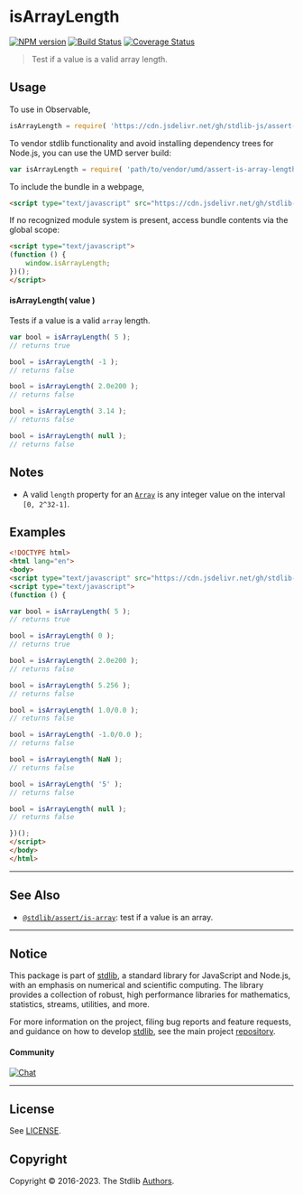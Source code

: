<!--

@license Apache-2.0

Copyright (c) 2018 The Stdlib Authors.

Licensed under the Apache License, Version 2.0 (the "License");
you may not use this file except in compliance with the License.
You may obtain a copy of the License at

   http://www.apache.org/licenses/LICENSE-2.0

Unless required by applicable law or agreed to in writing, software
distributed under the License is distributed on an "AS IS" BASIS,
WITHOUT WARRANTIES OR CONDITIONS OF ANY KIND, either express or implied.
See the License for the specific language governing permissions and
limitations under the License.

-->

# isArrayLength

[![NPM version][npm-image]][npm-url] [![Build Status][test-image]][test-url] [![Coverage Status][coverage-image]][coverage-url] <!-- [![dependencies][dependencies-image]][dependencies-url] -->

> Test if a value is a valid array length.



<section class="usage">

## Usage

To use in Observable,

```javascript
isArrayLength = require( 'https://cdn.jsdelivr.net/gh/stdlib-js/assert-is-array-length@umd/browser.js' )
```

To vendor stdlib functionality and avoid installing dependency trees for Node.js, you can use the UMD server build:

```javascript
var isArrayLength = require( 'path/to/vendor/umd/assert-is-array-length/index.js' )
```

To include the bundle in a webpage,

```html
<script type="text/javascript" src="https://cdn.jsdelivr.net/gh/stdlib-js/assert-is-array-length@umd/browser.js"></script>
```

If no recognized module system is present, access bundle contents via the global scope:

```html
<script type="text/javascript">
(function () {
    window.isArrayLength;
})();
</script>
```

#### isArrayLength( value )

Tests if a value is a valid `array` length.

```javascript
var bool = isArrayLength( 5 );
// returns true

bool = isArrayLength( -1 );
// returns false

bool = isArrayLength( 2.0e200 );
// returns false

bool = isArrayLength( 3.14 );
// returns false

bool = isArrayLength( null );
// returns false
```

</section>

<!-- /.usage -->

<section class="notes">

## Notes

-   A valid `length` property for an [`Array`][mdn-array] is any integer value on the interval `[0, 2^32-1]`.

</section>

<!-- /.notes -->

<section class="examples">

## Examples

<!-- eslint no-undef: "error" -->

```html
<!DOCTYPE html>
<html lang="en">
<body>
<script type="text/javascript" src="https://cdn.jsdelivr.net/gh/stdlib-js/assert-is-array-length@umd/browser.js"></script>
<script type="text/javascript">
(function () {

var bool = isArrayLength( 5 );
// returns true

bool = isArrayLength( 0 );
// returns true

bool = isArrayLength( 2.0e200 );
// returns false

bool = isArrayLength( 5.256 );
// returns false

bool = isArrayLength( 1.0/0.0 );
// returns false

bool = isArrayLength( -1.0/0.0 );
// returns false

bool = isArrayLength( NaN );
// returns false

bool = isArrayLength( '5' );
// returns false

bool = isArrayLength( null );
// returns false

})();
</script>
</body>
</html>
```

</section>

<!-- /.examples -->

<!-- Section for related `stdlib` packages. Do not manually edit this section, as it is automatically populated. -->

<section class="related">

* * *

## See Also

-   <span class="package-name">[`@stdlib/assert/is-array`][@stdlib/assert/is-array]</span><span class="delimiter">: </span><span class="description">test if a value is an array.</span>

</section>

<!-- /.related -->

<!-- Section for all links. Make sure to keep an empty line after the `section` element and another before the `/section` close. -->


<section class="main-repo" >

* * *

## Notice

This package is part of [stdlib][stdlib], a standard library for JavaScript and Node.js, with an emphasis on numerical and scientific computing. The library provides a collection of robust, high performance libraries for mathematics, statistics, streams, utilities, and more.

For more information on the project, filing bug reports and feature requests, and guidance on how to develop [stdlib][stdlib], see the main project [repository][stdlib].

#### Community

[![Chat][chat-image]][chat-url]

---

## License

See [LICENSE][stdlib-license].


## Copyright

Copyright &copy; 2016-2023. The Stdlib [Authors][stdlib-authors].

</section>

<!-- /.stdlib -->

<!-- Section for all links. Make sure to keep an empty line after the `section` element and another before the `/section` close. -->

<section class="links">

[npm-image]: http://img.shields.io/npm/v/@stdlib/assert-is-array-length.svg
[npm-url]: https://npmjs.org/package/@stdlib/assert-is-array-length

[test-image]: https://github.com/stdlib-js/assert-is-array-length/actions/workflows/test.yml/badge.svg?branch=main
[test-url]: https://github.com/stdlib-js/assert-is-array-length/actions/workflows/test.yml?query=branch:main

[coverage-image]: https://img.shields.io/codecov/c/github/stdlib-js/assert-is-array-length/main.svg
[coverage-url]: https://codecov.io/github/stdlib-js/assert-is-array-length?branch=main

<!--

[dependencies-image]: https://img.shields.io/david/stdlib-js/assert-is-array-length.svg
[dependencies-url]: https://david-dm.org/stdlib-js/assert-is-array-length/main

-->

[chat-image]: https://img.shields.io/gitter/room/stdlib-js/stdlib.svg
[chat-url]: https://gitter.im/stdlib-js/stdlib/

[stdlib]: https://github.com/stdlib-js/stdlib

[stdlib-authors]: https://github.com/stdlib-js/stdlib/graphs/contributors

[umd]: https://github.com/umdjs/umd
[es-module]: https://developer.mozilla.org/en-US/docs/Web/JavaScript/Guide/Modules

[deno-url]: https://github.com/stdlib-js/assert-is-array-length/tree/deno
[umd-url]: https://github.com/stdlib-js/assert-is-array-length/tree/umd
[esm-url]: https://github.com/stdlib-js/assert-is-array-length/tree/esm
[branches-url]: https://github.com/stdlib-js/assert-is-array-length/blob/main/branches.md

[stdlib-license]: https://raw.githubusercontent.com/stdlib-js/assert-is-array-length/main/LICENSE

[mdn-array]: https://developer.mozilla.org/en-US/docs/Web/JavaScript/Reference/Global_Objects/Array

<!-- <related-links> -->

[@stdlib/assert/is-array]: https://github.com/stdlib-js/assert-is-array/tree/umd

<!-- </related-links> -->

</section>

<!-- /.links -->
